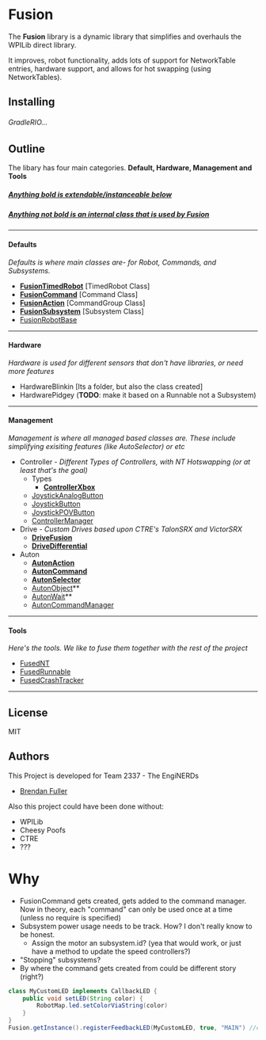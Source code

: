 # Fusion

The **Fusion** library is a dynamic library that simplifies and overhauls the WPILib direct library. 

It improves, robot functionality, adds lots of support for NetworkTable entries, hardware support, and allows for hot swapping (using NetworkTables). 

## Installing

###### *GradleRIO...*

## Outline

The libary has four main categories. **Default, Hardware, Management and Tools**

##### **[Anything bold is extendable/instanceable below](#)**
##### [Anything not bold is an internal class that is used by Fusion](#)
---
#### Defaults
_Defaults is where main classes are- for Robot, Commands, and Subsystems._

- **[FusionTimedRobot](defaults/FusionTimedRobot/)** [TimedRobot Class]
- **[FusionCommand](defaults/FusionCommand)** [Command Class]
- **[FusionAction](defaults/FusionAction)** [CommandGroup Class]
- **[FusionSubsystem](defaults/FusionSubsystem)** [Subsystem Class]
- [FusionRobotBase](defaults/FusionRobotBase/)



---
#### Hardware
*Hardware is used for different sensors that don't have libraries, or need more features*

- HardwareBlinkin [Its a folder, but also the class created]
- HardwarePidgey (**TODO**: make it based on a Runnable not a Subsystem)

---
#### Management
*Management is where all managed based classes are. These include simplifying exisiting features (like AutoSelector) or etc*

- Controller - *Different Types of Controllers, with NT Hotswapping (or at least that's the goal)*
    - Types
        - **[ControllerXbox](management/controller/types/ControllerXbox/)**
    - [JoystickAnalogButton](management/controller/JoystickAnalogButton/)
    - [JoystickButton](management/controller/JoystickButton/)
    - [JoystickPOVButton](management/controller/JoystickPOVButton/)
    - [ControllerManager](management/controller/ControllerManager/)
- Drive - *Custom Drives based upon CTRE's TalonSRX and VictorSRX*
    - **[DriveFusion]()**
    - **[DriveDifferential]()**
- Auton
    - **[AutonAction](/wrappers/auto/AutoAction/)**
    - **[AutonCommand](/wrappers/auto/AutoCommand/)**
    - **[AutonSelector](/wrappers/auto/AutoSelector/)**
    - [AutonObject](/wrappers/auto/AutoObject/)**
    - [AutonWait](/wrappers/auto/AutoWait/)**
    - [AutonCommandManager](/wrappers/auto/AutoCommandManager/)
---
#### Tools
*Here's the tools. We like to fuse them together with the rest of the project*

- [FusedNT](tools/FusedNT/)
- [FusedRunnable](tools/FusedRunnable)
- [FusedCrashTracker](tools/CrashTracker)

---

## License

MIT

## Authors
This Project is developed for Team 2337 - The EngiNERDs

- [Brendan Fuller](http://github.com/Import-Python)

Also this project could have been done without:

 - WPILib
 - Cheesy Poofs
 - CTRE
 - ???




# Why

- FusionCommand gets created, gets added to the command manager. Now in theory, each "command" can only be used once at a time (unless no require is specified)
- Subsystem power usage needs to be track. How? I don't really know to be honest. 
    - Assign the motor an subsystem.id? (yea that would work, or just have a method to update the speed controllers?)
- "Stopping" subsystems?
- By where the command gets created from could be  different story (right?)

```java
class MyCustomLED implements CallbackLED {
    public void setLED(String color) {
        RobotMap.led.setColorViaString(color)
    }
} 
Fusion.getInstance().registerFeedbackLED(MyCustomLED, true, "MAIN") //class, default, name

```